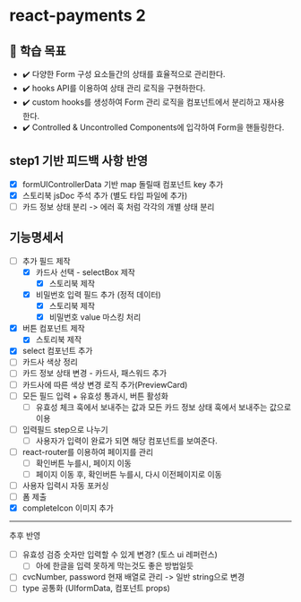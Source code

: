 # react-payments 2

## 📍 학습 목표

- ✔️ 다양한 Form 구성 요소들간의 상태를 효율적으로 관리한다.
- ✔️ hooks API를 이용하여 상태 관리 로직을 구현하한다.
- ✔️ custom hooks를 생성하여 Form 관리 로직을 컴포넌트에서 분리하고 재사용한다.
- ✔️ Controlled & Uncontrolled Components에 입각하여 Form을 핸들링한다.

## step1 기반 피드백 사항 반영

- [x] formUIControllerData 기반 map 돌릴때 컴포넌트 key 추가
- [x] 스토리북 jsDoc 주석 추가 (별도 타입 파일에 추가)
- [ ] 카드 정보 상태 분리 -> 에러 훅 처럼 각각의 개별 상태 분리

## 기능명세서

- [ ] 추가 필드 제작
  - [x] 카드사 선택 - selectBox 제작
    - [x] 스토리북 제작
  - [x] 비밀번호 입력 필드 추가 (정적 데이터)
    - [x] 스토리북 제작
    - [x] 비밀번호 value 마스킹 처리
- [x] 버튼 컴포넌트 제작
  - [x] 스토리북 제작
- [x] select 컴포넌트 추가
- [ ] 카드사 색상 정리
- [ ] 카드 정보 상태 변경 - 카드사, 패스워드 추가
- [ ] 카드사에 따른 색상 변경 로직 추가(PreviewCard)
- [ ] 모든 필드 입력 + 유효성 통과시, 버튼 활성화
  - [ ] 유효성 체크 훅에서 보내주는 값과 모든 카드 정보 상태 훅에서 보내주는 값으로 이용
- [ ] 입력필드 step으로 나누기
  - [ ] 사용자가 입력이 완료가 되면 해당 컴포넌트를 보여준다.
- [ ] react-router를 이용하여 페이지를 관리
  - [ ] 확인버튼 누를시, 페이지 이동
  - [ ] 페이지 이동 후, 확인버튼 누를시, 다시 이전페이지로 이동
- [ ] 사용자 입력시 자동 포커싱
- [ ] 폼 제출
- [x] completeIcon 이미지 추가

---

추후 반영

- [ ] 유효성 검증 숫자만 입력할 수 있게 변경? (토스 ui 레퍼런스)
  - [ ] 아에 한글을 입력 못하게 막는것도 좋은 방법일듯
- [ ] cvcNumber, password 현재 배열로 관리 -> 일반 string으로 변경
- [ ] type 공통화 (UIformData, 컴포넌트 props)
